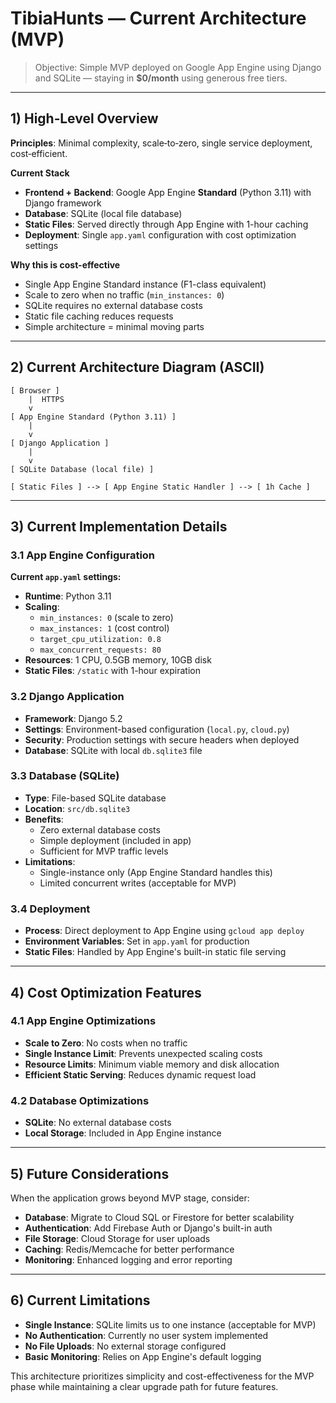 # TibiaHunts — Current Architecture (MVP)

> Objective: Simple MVP deployed on Google App Engine using Django and SQLite — staying in **$0/month** using generous free tiers.

---

## 1) High‑Level Overview

**Principles**: Minimal complexity, scale‑to‑zero, single service deployment, cost‑efficient.

**Current Stack**

* **Frontend + Backend**: Google App Engine **Standard** (Python 3.11) with Django framework
* **Database**: SQLite (local file database)
* **Static Files**: Served directly through App Engine with 1-hour caching
* **Deployment**: Single `app.yaml` configuration with cost optimization settings

**Why this is cost-effective**

* Single App Engine Standard instance (F1-class equivalent) 
* Scale to zero when no traffic (`min_instances: 0`)
* SQLite requires no external database costs
* Static file caching reduces requests
* Simple architecture = minimal moving parts

---

## 2) Current Architecture Diagram (ASCII)

```
[ Browser ]
    |  HTTPS
    v
[ App Engine Standard (Python 3.11) ]
    |
    v
[ Django Application ]
    |
    v
[ SQLite Database (local file) ]

[ Static Files ] --> [ App Engine Static Handler ] --> [ 1h Cache ]
```

---

## 3) Current Implementation Details

### 3.1 App Engine Configuration

**Current `app.yaml` settings:**

* **Runtime**: Python 3.11
* **Scaling**: 
  - `min_instances: 0` (scale to zero)
  - `max_instances: 1` (cost control)
  - `target_cpu_utilization: 0.8`
  - `max_concurrent_requests: 80`
* **Resources**: 1 CPU, 0.5GB memory, 10GB disk
* **Static Files**: `/static` with 1-hour expiration

### 3.2 Django Application

* **Framework**: Django 5.2
* **Settings**: Environment-based configuration (`local.py`, `cloud.py`)
* **Security**: Production settings with secure headers when deployed
* **Database**: SQLite with local `db.sqlite3` file

### 3.3 Database (SQLite)

* **Type**: File-based SQLite database
* **Location**: `src/db.sqlite3`
* **Benefits**: 
  - Zero external database costs
  - Simple deployment (included in app)
  - Sufficient for MVP traffic levels
* **Limitations**: 
  - Single-instance only (App Engine Standard handles this)
  - Limited concurrent writes (acceptable for MVP)

### 3.4 Deployment

* **Process**: Direct deployment to App Engine using `gcloud app deploy`
* **Environment Variables**: Set in `app.yaml` for production
* **Static Files**: Handled by App Engine's built-in static file serving

---

## 4) Cost Optimization Features

### 4.1 App Engine Optimizations

* **Scale to Zero**: No costs when no traffic
* **Single Instance Limit**: Prevents unexpected scaling costs
* **Resource Limits**: Minimum viable memory and disk allocation
* **Efficient Static Serving**: Reduces dynamic request load

### 4.2 Database Optimizations

* **SQLite**: No external database costs
* **Local Storage**: Included in App Engine instance

---

## 5) Future Considerations

When the application grows beyond MVP stage, consider:

* **Database**: Migrate to Cloud SQL or Firestore for better scalability
* **Authentication**: Add Firebase Auth or Django's built-in auth
* **File Storage**: Cloud Storage for user uploads
* **Caching**: Redis/Memcache for better performance
* **Monitoring**: Enhanced logging and error reporting

---

## 6) Current Limitations

* **Single Instance**: SQLite limits us to one instance (acceptable for MVP)
* **No Authentication**: Currently no user system implemented
* **No File Uploads**: No external storage configured
* **Basic Monitoring**: Relies on App Engine's default logging

This architecture prioritizes simplicity and cost-effectiveness for the MVP phase while maintaining a clear upgrade path for future features.

